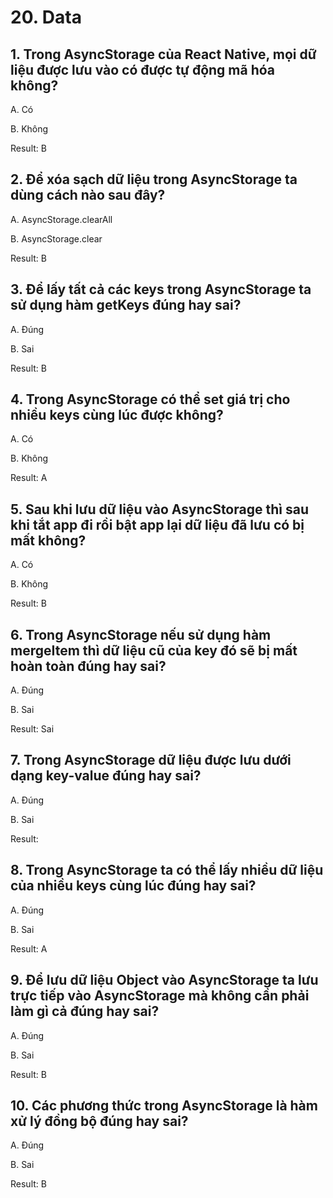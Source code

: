 # 20. Data

## 1. Trong AsyncStorage của React Native, mọi dữ liệu được lưu vào có được tự động mã hóa không?

A. Có

B. Không

Result: B

## 2. Để xóa sạch dữ liệu trong AsyncStorage ta dùng cách nào sau đây?

A. AsyncStorage.clearAll

B. AsyncStorage.clear

Result: B

## 3. Để lấy tất cả các keys trong AsyncStorage ta sử dụng hàm getKeys đúng hay sai?

A. Đúng

B. Sai

Result: B

## 4. Trong AsyncStorage có thể set giá trị cho nhiều keys cùng lúc được không?

A. Có

B. Không

Result: A


## 5. Sau khi lưu dữ liệu vào AsyncStorage thì sau khi tắt app đi rồi bật app lại dữ liệu đã lưu có bị mất không?

A. Có

B. Không

Result: B


## 6. Trong AsyncStorage nếu sử dụng hàm **mergeItem** thì dữ liệu cũ của key đó sẽ bị mất hoàn toàn đúng hay sai?

A. Đúng

B. Sai

Result: Sai


## 7. Trong AsyncStorage dữ liệu được lưu dưới dạng  key-value đúng hay sai?

A. Đúng

B. Sai

Result:


## 8. Trong AsyncStorage ta có thể lấy nhiều dữ liệu của nhiều keys cùng lúc đúng hay sai?

A. Đúng

B. Sai

Result: A


## 9. Để lưu dữ liệu Object vào AsyncStorage ta lưu trực tiếp vào AsyncStorage mà không cần phải làm gì cả đúng hay sai?

A. Đúng

B. Sai

Result: B


## 10. Các phương thức trong AsyncStorage là hàm xử lý đồng bộ đúng hay sai?

A. Đúng

B. Sai

Result: B
